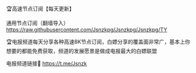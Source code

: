 🏆高速节点订阅【每天更新】

通用节点订阅（翻墙导入）
https://raw.githubusercontent.com/Jsnzkpg/Jsnzkpg/Jsnzkpg/TY

🏆电报频道每天分享各种高速8K节点订阅，白嫖分享的覆盖面非常广，基本上你想要的都能免费获取，频道的发展愿景是做成电报最大的白嫖联盟

电报频道链接🔗 https://t.me/Jsnzk
